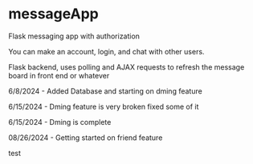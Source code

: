 # messageApp
Flask messaging app with authorization

You can make an account, login, and chat with other users.

Flask backend, uses polling and AJAX requests to refresh the message board in front end or whatever 

6/8/2024 - Added Database and starting on dming feature

6/15/2024 - Dming feature is very broken fixed some of it 

6/15/2024 - Dming is complete

08/26/2024 - Getting started on friend feature

test